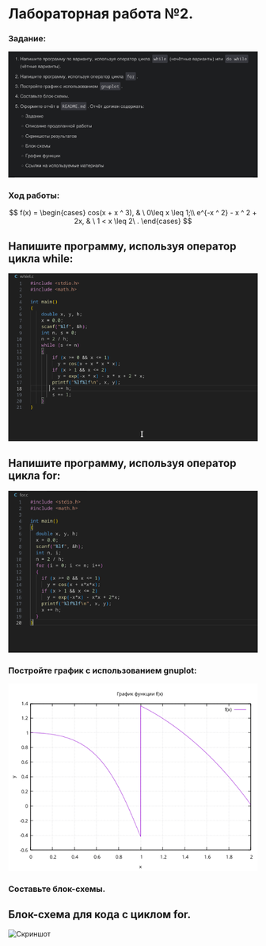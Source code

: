 # Лабораторная работа №2.

### Задание:
![Задание](task.png "Задание")


### Ход работы:
$$ f(x) = 
  \begin{cases}
    cos(x + x ^ 3),    & \ 0\leq x \leq 1;\\
    e^{-x ^ 2} - x ^ 2 + 2x,    & \ 1 < x \leq 2\ . \end{cases}
$$
## Напишите программу, используя оператор цикла while:
![Задание](while.png "Задание")

## Напишите программу, используя оператор цикла for:
![Задание](for.png "Задание")


### Постройте график с использованием gnuplot:
![Задание](graph.png "Задание")

### Составьте блок-схемы.
## Блок-схема для кода с циклом for.
![Скриншот](diagram(3).png "скриншот")
